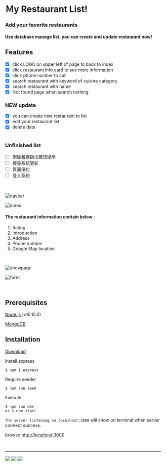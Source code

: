# Ｍy Restaurant List! 
### Add your favorite restaurants
#### Use database manage list, you can create and update restaurant now!


## **Features**
- [x] click LOGO on upper left of page to back to index
- [x] click restaurant info card to see more information 
- [x] click phone number to call
- [x] search restaurant with keyword of cuisine category
- [x] search restaurant with name
- [x] Not found page when search nothing

### NEW update
- [x] you can create new restaurant to list
- [x] edit your restaurant list
- [x] delete data
<br></br>

### Unfinished list
- [ ] 刪除餐廳跳出確認提示
- [ ] 搜尋系統更新
- [ ] 頁面優化
- [ ] 登入系統

<br></br>
![navbar](https://i.imgur.com/c31asDR.png)

![index](https://i.imgur.com/X0y3gSw.png)


#### The restaurant information contain below :
1. Rating
2. Introduction
3. Address
4. Phone number 
5. Google Map location
   
<br>

   
![showpage](https://i.imgur.com/1xTizAv.png)

![form](https://i.imgur.com/dVNzwfb.png)

<br>

## Prerequisites
[Node.js](https://nodejs.org/en/) (v10.15.0)

[MongoDB](https://www.mongodb.com/)


## Installation

[Download](https://github.com/schiafang/restaurant-list/archive/database.zip)

Install express
```
$ npm i express
```

Require seeder
```
$ npm run seed
```

Execute
```
$ npm run dev 
or $ npm start
```

`The server listening on localhost:3000` will show on terminal when server connect success.

browse [http://localhost:3000](http://localhost:3000) 


<br>

---
![](https://img.shields.io/badge/%E9%80%99%E5%80%8B-%E6%A8%99%E7%B1%A4-%3CCOLOR%3E) ![](https://img.shields.io/badge/%E5%A5%BD-%E5%83%8F-yellow) ![](https://img.shields.io/badge/%E5%BE%88-%E5%8E%B2%E5%AE%B3-blue)
